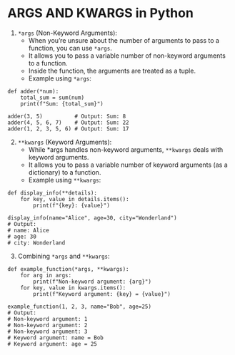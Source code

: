 # ARGS AND KWARGS in Python

1. `*args` (Non-Keyword Arguments):
    * When you’re unsure about the number of arguments to pass to a function, you can use `*args`.
    * It allows you to pass a variable number of non-keyword arguments to a function.
    * Inside the function, the arguments are treated as a tuple.
    * Example using `*args`:

```
def adder(*num):
    total_sum = sum(num)
    print(f"Sum: {total_sum}")

adder(3, 5)          # Output: Sum: 8
adder(4, 5, 6, 7)    # Output: Sum: 22
adder(1, 2, 3, 5, 6) # Output: Sum: 17

```

2. `**kwargs` (Keyword Arguments):
    * While *args handles non-keyword arguments, `**kwargs` deals with keyword arguments.
    * It allows you to pass a variable number of keyword arguments (as a dictionary) to a function.
    * Example using `**kwargs`:

```
def display_info(**details):
    for key, value in details.items():
        print(f"{key}: {value}")

display_info(name="Alice", age=30, city="Wonderland")
# Output:
# name: Alice
# age: 30
# city: Wonderland

```

3. Combining `*args` and `**kwargs`:

```
def example_function(*args, **kwargs):
    for arg in args:
        print(f"Non-keyword argument: {arg}")
    for key, value in kwargs.items():
        print(f"Keyword argument: {key} = {value}")

example_function(1, 2, 3, name="Bob", age=25)
# Output:
# Non-keyword argument: 1
# Non-keyword argument: 2
# Non-keyword argument: 3
# Keyword argument: name = Bob
# Keyword argument: age = 25

```
   
      
